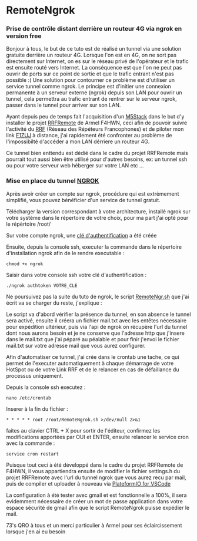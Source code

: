 # RemoteNgrok
### Prise de contrôle distant derrière un routeur 4G via ngrok en version free

Bonjour à tous, le but de ce tuto est de réalisé un tunnel via une solution gratuite derrière un routeur 4G. 
Lorsque l'on est en 4G, on ne sort pas directement sur Internet, on es sur le réseau privé de l'opérateur et le trafic est ensuite routé vers Internet. 
La conséquence est que l'on ne peut pas ouvrir de ports sur ce point de sortie et que le trafic entrant n'est pas possible :( 
Une solution pour contourner ce problème est d'utiliser un service tunnel comme ngrok. 
Le principe est d'initier une connexion permanente à un serveur externe (ngrok) depuis son LAN pour ouvrir un tunnel, cela permettra au trafic entrant de rentrer sur le serveur ngrok, passer dans le tunnel pour arriver sur son LAN.

Ayant depuis peu de temps fait l'acquisition d'un [M5Stack](https://m5stack.com/) dans le but d'y installer le projet [RRFRemote](https://github.com/armel/RRFRemote) de Armel F4HWN, ceci afin de pouvoir suivre l'activité du [RRF](https://f5nlg.wordpress.com/2015/12/28/nouveau-reseau-french-repeater-network/) (Réseau des Répéteurs Francophones) et de piloter mon link [F1ZUJ](https://www.qrz.com/db/F1ZUJ) à distance, j'ai rapidement été confronter au problème de l'impossibilté d'accéder a mon LAN dérriere un routeur 4G.

Ce tunnel bien enttendu est dédié dans le cadre du projet RRFRemote mais pourrait tout aussi bien être utilisé pour d'autres besoins, ex: un tunnel ssh ou pour votre serveur web héberger sur votre LAN etc ...

### Mise en place du tunnel [NGROK](https://dashboard.ngrok.com/get-started/setup)

Après avoir créer un compte sur ngrok, procédure qui est extrèmement simplifié, vous pouvez bénéficier d'un service de tunnel gratuit.

Télécharger la version correspondant à votre architecture, installé ngrok sur votre système dans le répertoire de votre choix, pour ma part j'ai opté pour le répèrtoire /root/

Sur votre compte ngrok, une [clé d'authentification](https://dashboard.ngrok.com/get-started/setup) a été créée

Ensuite, depuis la console ssh, executer la commande dans le répertoire d'installation ngrok afin de le rendre executable :

`chmod +x ngrok`

Saisir dans votre console ssh votre clé d'authentification :

`./ngrok authtoken VOTRE_CLE`

Ne poursuivez pas la suite du tuto de ngrok, le script [RemoteNgr.sh](https://github.com/F4ICR/RemoteNgrok/blob/main/RemoteNgrok.sh) que j'ai écrit va se charger du reste, j'explique :

Le script va d'abord vérifier la présence du tunnel, en son absence le tunnel sera activé, ensuite il créera un fichier mail.txt avec les entêtes nécessaire pour expédition ultérieur, puis via l'api de ngrok on récupère l'url du tunnel dont nous aurons besoin et je ne conserve que l'adresse http que j'insere dans le mail.txt que j'ai péparé au péalable et pour finir j'envoi le fichier mail.txt sur votre adresse mail que vous aurez configurer.

Afin d'automatiser ce tunnel, j'ai crée dans le crontab une tache, ce qui permet de l'executer automatiquement à chaque démarrage de votre HotSpot ou de votre Link RRF et de le relancer en cas de défaillance du processus uniquement.

Depuis la console ssh executez :

`nano /etc/crontab`

Inserer à la fin du fichier :

`* * * * * root /root/RemoteNgrok.sh >/dev/null 2>&1`

faites au clavier CTRL + X pour sortir de l'éditeur, confirmez les modifications apportées par OUI et ENTER, ensuite relancer le service cron avec la commande :

`service cron restart`

Puisque tout ceci à été développé dans le cadre du projet RRFRemote de F4HWN, il vous appartiendra ensuite de modifier le fichier settings.h du projet RRFRemote avec l'url du tunnel ngrok que vous aurez recu par mail, puis de compiler et uploader à nouveau via [PlateformIO for VSCode](https://platformio.org/install/ide?install=vscode)

La configuration à été tester avec gmail et est fonctionnelle a 100%, il sera evidemment nécessaire de créer un mot de passe application dans votre espace sécurité de gmail afin que le script RemoteNgrok puisse expédier le mail.

73's QRO à tous et un merci particulier à Armel pour ses éclaircissement lorsque j'en ai eu besoin

